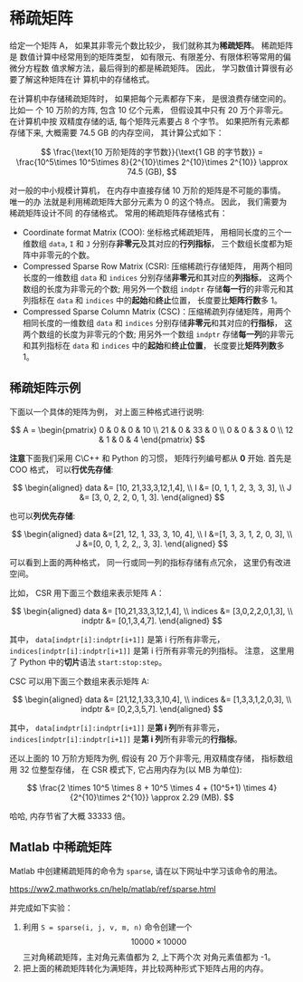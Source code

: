 # 稀疏矩阵

给定一个矩阵 A， 如果其非零元个数比较少， 我们就称其为**稀疏矩阵**。 稀疏矩阵是
数值计算中经常用到的矩阵类型， 如有限元、有限差分、有限体积等常用的偏微分方程数
值求解方法，最后得到的都是稀疏矩阵。 因此， 学习数值计算很有必要了解这种矩阵在计
算机中的存储格式。

在计算机中存储稀疏矩阵时， 如果把每个元素都存下来， 是很浪费存储空间的。 比如一
个 10 万阶的方阵, 包含 10 亿个元素， 但假设其中只有 20 万个非零元。 在计算机中按
双精度存储的话, 每个矩阵元素要占 8 个字节。 如果把所有元素都存储下来, 大概需要
74.5 GB 的内存空间， 其计算公式如下：

$$ 
\frac{\text{10 万阶矩阵的字节数}}{\text{1 GB 的字节数}} = \frac{10^5\times 10^5\times 8}{2^{10}\times 2^{10}\times 2^{10}} \approx 74.5 (GB),
$$

对一般的中小规模计算机， 在内存中直接存储 10 万阶的矩阵是不可能的事情。 唯一的办
法就是利用稀疏矩阵大部分元素为 0 的这个特点。 因此， 我们需要为稀疏矩阵设计不同
的存储格式。 常用的稀疏矩阵存储格式有：

* Coordinate format Matrix \(COO\): 坐标格式稀疏矩阵， 用相同长度的三个一维数组 
  `data`, `I` 和 `J` 分别存**非零元**及其对应的**行列指标**， 三个数组长度都为矩阵中非零元的个数。
* Compressed Sparse Row Matrix \(CSR\): 压缩稀疏行存储矩阵， 用两个相同长度的一维数组 `data` 和 `indices` 分别存储**非零元**和其对应的**列指标**， 这两个数组的长度为非零元的个数; 用另外一个数组 `indptr` 存储**每一行**的非零元和其列指标在 `data` 和 `indices` 中的**起始**和**终止**位置， 长度要比**矩阵行数**多 1。
* Compressed Sparse Column Matrix \(CSC\)：压缩稀疏列存储矩阵，用两个相同长度的一维数组 `data` 和 `indices` 分别存储**非零元**和其对应的**行指标**， 这两个数组的长度为非零元的个数; 用另外一个数组 `indptr` 存储**每一列**的非零元和其列指标在 `data` 和 `indices` 中的**起始**和**终止位置**， 长度要比**矩阵列数**多 1。

## 稀疏矩阵示例

下面以一个具体的矩阵为例， 对上面三种格式进行说明:

$$
A = \begin{pmatrix} 
 0 & 0 & 0 & 10 \\
 21 & 0 & 33 & 0 \\ 
 0 & 0 & 3 & 0 \\ 
 12 & 1 & 0 & 4 
 \end{pmatrix}
$$

**注意**下面我们采用 C\C++ 和 Python 的习惯， 矩阵行列编号都从 **0** 开始. 首先是 COO 格式， 可以**行优先存储**:

$$
\begin{aligned} 
data &= [10, 21,33,3,12,1,4], \\
I &= [0, 1, 1, 2, 3, 3, 3], \\
J &= [3, 0, 2, 2, 0, 1, 3]. 
\end{aligned}
$$

也可以**列优先存储**:

$$
\begin{aligned}
data &=[21, 12, 1, 33, 3, 10, 4], \\
I &=[1, 3, 3, 1, 2, 0, 3], \\
J &=[0, 0, 1, 2, 2,, 3, 3]. 
\end{aligned}
$$

可以看到上面的两种格式， 同一行或同一列的指标存储有点冗余， 这里仍有改进空间。

比如， CSR 用下面三个数组来表示矩阵 A：

$$
\begin{aligned} 
data &= [10,21,33,3,12,1,4], \\
indices &= [3,0,2,2,0,1,3], \\ 
indptr &= [0,1,3,4,7].
\end{aligned}
$$

其中， `data[indptr[i]:indptr[i+1]]` 是第 i 行所有非零元，
`indices[indptr[i]:indptr[i+1]]` 是第 i 行所有非零元的列指标。 注意， 这里用了
Python 中的**切片**语法 `start:stop:step`。 

CSC 可以用下面三个数组来表示矩阵 A:

$$
\begin{aligned} 
data &= [21,12,1,33,3,10,4], \\
indices &= [1,3,3,1,2,0,3], \\
indptr &= [0,2,3,5,7]. 
\end{aligned}
$$

其中， `data[indptr[i]:indptr[i+1]]` 是**第 i 列**所有非零元，
`indices[indptr[i]:indptr[i+1]]` 是**第 i 列**所有非零元的**行指标**。 

还以上面的 10 万阶方矩阵为例, 假设有 20 万个非零元, 用双精度存储， 指标数组用 32
位整型存储， 在 CSR 模式下, 它占用内存为\(以 MB 为单位\):

$$
\frac{2 \times 10^5 \times 8 + 10^5 \times 4 + (10^5+1) \times 4}{2^{10}\times 2^{10}} \approx 2.29 (MB).
$$

哈哈, 内存节省了大概 33333 倍。


## Matlab 中稀疏矩阵

Matlab 中创建稀疏矩阵的命令为 `sparse`, 请在以下网址中学习该命令的用法。

https://ww2.mathworks.cn/help/matlab/ref/sparse.html

并完成如下实验：
1. 利用 `S = sparse(i, j, v, m, n)` 命令创建一个 $$ 10000 \times 10000 $$  三对角稀疏矩阵，主对角元素值都为 2, 上下两个次
   对角元素值都为 -1。
1. 把上面的稀疏矩阵转化为满矩阵，并比较两种形式下矩阵占用的内存。


<div id="container"></div>
<link rel="stylesheet" href="https://cdn.jsdelivr.net/gh/theme-next/theme-next-gitment@1/default.css"/>
<script src="https://cdn.jsdelivr.net/gh/theme-next/theme-next-gitment@1/gitment.browser.js"></script>

<script>
var gitment = new Gitment({
  id: md5(window.location.pathname), // 可选。默认为 location.href
  owner: 'weihuayi',
  repo: 'weihuayi.github.io',
  oauth: {
    client_id: '7dd9c9fc3ac45352b55b',
    client_secret: '4e6f74b82a7ac18671c7e9e0d17a1ceb9359a5ad',
  },
})

gitment.render('container')
</script>
